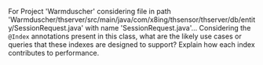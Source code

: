 For Project 'Warmduscher' considering file in path 'Warmduscher/thserver/src/main/java/com/x8ing/thsensor/thserver/db/entity/SessionRequest.java' with name 'SessionRequest.java'... 
Considering the `@Index` annotations present in this class, what are the likely use cases or queries that these indexes are designed to support? Explain how each index contributes to performance.